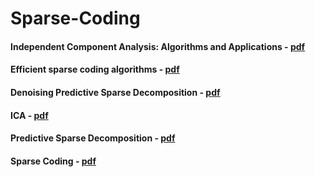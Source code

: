 # Sparse-Coding

#### Independent Component Analysis: Algorithms and Applications - [pdf](https://www.cs.helsinki.fi/u/ahyvarin/papers/NN00new.pdf)
#### Efficient sparse coding algorithms - [pdf](https://papers.nips.cc/paper/2979-efficient-sparse-coding-algorithms.pdf)
#### Denoising Predictive Sparse Decomposition - [pdf](http://ieeexplore.ieee.org/stamp/stamp.jsp?tp=&arnumber=6741440)
#### ICA - [pdf](https://arxiv.org/pdf/1404.2986.pdf)
#### Predictive Sparse Decomposition - [pdf](https://cs.nyu.edu/~yann/research/sparse/index.html)
#### Sparse Coding - [pdf](https://www.cs.ubc.ca/~schmidtm/MLRG/sparseCoding.pdf)
